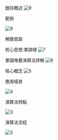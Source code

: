 題目概述
![9](https://github.com/user-attachments/assets/09254465-e724-45ce-ae1c-9957be1ded73)

範例

![8](https://github.com/user-attachments/assets/d7910147-c5b6-436b-bd2b-4d644ad94f10)




解題思路

核心思想:單調棧
![7](https://github.com/user-attachments/assets/64fc5164-8ef8-435b-8c53-6e4c12531e36)




單調堆疊演算法詳解
![6](https://github.com/user-attachments/assets/d4612970-2d31-4f38-ae9e-95eb4043110f)





核心概念
![5](https://github.com/user-attachments/assets/6b0e38de-87b3-4f5b-b07f-141a1d867ca1)








應用場景





![4](https://github.com/user-attachments/assets/dfe1326c-f94c-44a0-8363-b8adf590f323)














演算法特點




![3](https://github.com/user-attachments/assets/0c6e64a9-ce77-4353-af7f-c89904925d05)









演算法流程




![2](https://github.com/user-attachments/assets/85fdadf5-c20d-43bd-86b6-3bec3e346466)
